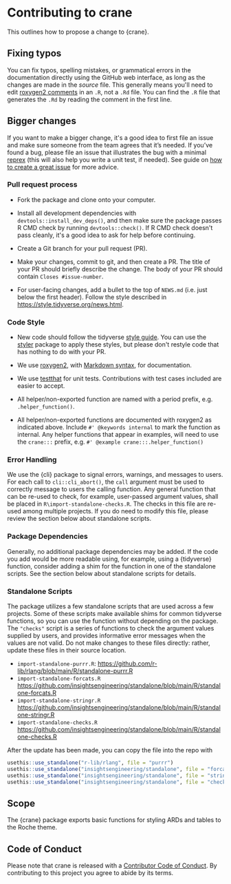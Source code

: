 # Contributing to crane

This outlines how to propose a change to {crane}.

## Fixing typos

You can fix typos, spelling mistakes, or grammatical errors in the documentation directly using the GitHub web interface, as long as the changes are made in the _source_ file. 
This generally means you'll need to edit [roxygen2 comments](https://roxygen2.r-lib.org/articles/roxygen2.html) in an `.R`, not a `.Rd` file. 
You can find the `.R` file that generates the `.Rd` by reading the comment in the first line.

## Bigger changes

If you want to make a bigger change, it's a good idea to first file an issue and make sure someone from the team agrees that it’s needed. 
If you’ve found a bug, please file an issue that illustrates the bug with a minimal 
[reprex](https://www.tidyverse.org/help/#reprex) (this will also help you write a unit test, if needed).
See guide on [how to create a great issue](https://code-review.tidyverse.org/issues/) for more advice.

### Pull request process

*   Fork the package and clone onto your computer. 

*   Install all development dependencies with `devtools::install_dev_deps()`, and then make sure the package passes R CMD check by running `devtools::check()`. 
    If R CMD check doesn't pass cleanly, it's a good idea to ask for help before continuing. 
*   Create a Git branch for your pull request (PR). 

*   Make your changes, commit to git, and then create a PR.
    The title of your PR should briefly describe the change.
    The body of your PR should contain `Closes #issue-number`.

*  For user-facing changes, add a bullet to the top of `NEWS.md` (i.e. just below the first header). Follow the style described in <https://style.tidyverse.org/news.html>.

### Code Style

*   New code should follow the tidyverse [style guide](https://style.tidyverse.org). 
    You can use the [styler](https://CRAN.R-project.org/package=styler) package to apply these styles, but please don't restyle code that has nothing to do with your PR.  

*  We use [roxygen2](https://cran.r-project.org/package=roxygen2), with [Markdown syntax](https://cran.r-project.org/web/packages/roxygen2/vignettes/rd-formatting.html), for documentation.  

*  We use [testthat](https://cran.r-project.org/package=testthat) for unit tests. 
   Contributions with test cases included are easier to accept.  
   
*  All helper/non-exported function are named with a period prefix, e.g. `.helper_function()`.

*  All helper/non-exported functions are documented with roxygen2 as indicated above. 
   Include `#' @keywords internal` to mark the function as internal.
   Any helper functions that appear in examples, will need to use the `crane:::` 
   prefix, e.g. `#' @example crane:::.helper_function()`

### Error Handling

We use the {cli} package to signal errors, warnings, and messages to users.
For each call to `cli::cli_abort()`, the `call` argument must be used to correctly message to users the calling function.
Any general function that can be re-used to check, for example, user-passed argument values, shall be placed in `R\import-standalone-checks.R`.
The checks in this file are re-used among multiple projects.
If you do need to modify this file, please review the section below about standalone scripts.

### Package Dependencies

Generally, no additional package dependencies may be added.
If the code you add would be more readable using, for example, using a {tidyverse} function, 
consider adding a shim for the function in one of the standalone scripts.
See the section below about standalone scripts for details.

### Standalone Scripts

The package utilizes a few standalone scripts that are used across a few projects.
Some of these scripts make available shims for common tidyverse functions, so you can use the function without depending on the package.
The `"checks"` script is a series of functions to check the argument values supplied by users, and provides informative error messages when the values are not valid.
Do not make changes to these files directly: rather, update these files in their source location.

- `import-standalone-purrr.R`: https://github.com/r-lib/rlang/blob/main/R/standalone-purrr.R
- `import-standalone-forcats.R` https://github.com/insightsengineering/standalone/blob/main/R/standalone-forcats.R
- `import-standalone-stringr.R` https://github.com/insightsengineering/standalone/blob/main/R/standalone-stringr.R
- `import-standalone-checks.R` https://github.com/insightsengineering/standalone/blob/main/R/standalone-checks.R

After the update has been made, you can copy the file into the repo with 

```r
usethis::use_standalone("r-lib/rlang", file = "purrr")
usethis::use_standalone("insightsengineering/standalone", file = "forcats")
usethis::use_standalone("insightsengineering/standalone", file = "stringr")
usethis::use_standalone("insightsengineering/standalone", file = "checks")
```

## Scope

The {crane} package exports basic functions for styling ARDs and tables to the Roche theme.

## Code of Conduct

Please note that crane is released with a
[Contributor Code of Conduct](CODE_OF_CONDUCT.md). By contributing to this
project you agree to abide by its terms.
